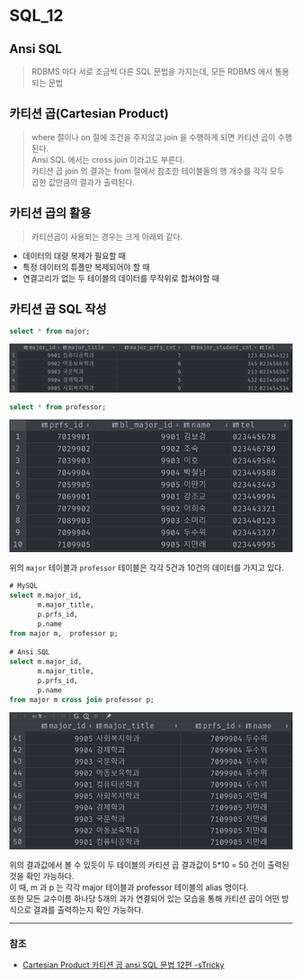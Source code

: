 # SQL_12

## Ansi SQL
> RDBMS 마다 서로 조금씩 다른 SQL 문법을 가지는데, 모든 RDBMS 에서 통용되는 문법

## 카티션 곱(Cartesian Product)
> where 절이나 on 절에 조건을 주지않고 join 을 수행하게 되면 카티션 곱이 수행된다.
> <br>Ansi SQL 에서는 cross join 이라고도 부른다.
> <br> 카티션 곱 join 의 결과는 from 절에서 참조한 테이블들의 행 개수를 각각 모두 곱한 값만큼의 결과가 출력된다.

## 카티션 곱의 활용
> 카티션곱이 사용되는 경우는 크게 아래와 같다.
* 데이터의 대량 복제가 필요할 때
* 특정 데이터의 튜플만 복제되어야 할 때
* 연결고리가 없는 두 테이블의 데이터를 무작위로 합쳐야할 때

## 카티션 곱 SQL 작성
```sql
select * from major;
```

![SQL_12_1.png](image%2FSQL_12%2FSQL_12_1.png)

```sql
select * from professor;
```

![SQL_12_2.png](image%2FSQL_12%2FSQL_12_2.png)

위의 `major` 테이블과 `professor` 테이블은 각각 5건과 10건의 데이터를 가지고 있다.

```sql
# MySQL
select m.major_id,
       m.major_title,
       p.prfs_id,
       p.name
from major m,  professor p;

# Ansi SQL
select m.major_id,
       m.major_title,
       p.prfs_id,
       p.name
from major m cross join professor p;    
```

![SQL_12_3.png](image%2FSQL_12%2FSQL_12_3.png)

위의 결과값에서 볼 수 있듯이 두 테이블의 카티션 곱 결과값이 5*10 = 50 건이 출력된 것을 확인 가능하다.
<br> 이 때, m 과 p 는 각각 major 테이블과 professor 테이블의 alias 명이다.
<br> 또한 모든 교수이름 하나당 5개의 과가 연결되어 있는 모습을 통해 카티션 곱이 어떤 방식으로 결과를 출력하는지 확인 가능하다.


---
### 참조
* [Cartesian Product 카티션 곱 ansi SQL 문법 12편 -sTricky](https://stricky.tistory.com/245)